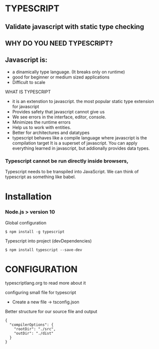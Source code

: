 # TYPESCRIPT

## Validate javascript with static type checking

## WHY DO YOU NEED TYPESCRIPT?

## Javascript is:

- a dinamically type language. (It breaks only on runtime)
- good for beginner or medium sized applications
- Difficult to scale

WHAT IS TYPESCRIPT

- it is an extenstion to javascript. the most popular static type extension for javascript
- Provides safety that javascript cannot give us
- We see errors in the interface, editor, console.
- Minimizes the runtime errors
- Help us to work with entities.
- Better for architectures and datatypes
- typescript behaves like a compile language where javascript is the compilation target
  It is a superset of javascript. You can apply everything learned in javascript, but addionally provides data types.

### Typescript cannot be run directly inside browsers,

Typescript needs to be transpiled into JavaScript.
We can think of typescript as something like babel.

# Installation

### Node.js > version 10

Global configuration

```
$ npm install -g typescript
```

Typescript into project (devDependencies)

```
$ npm install typescript --save-dev
```

# CONFIGURATION

typescriptlang.org to read more about it

configuring small file for typescript

- Create a new file -> tsconfig.json

Better structure for our source file and output

```
{
  "compilerOptions": {
    "rootDir": "./src",
    "outDir": "./dist"
  }
}
```

